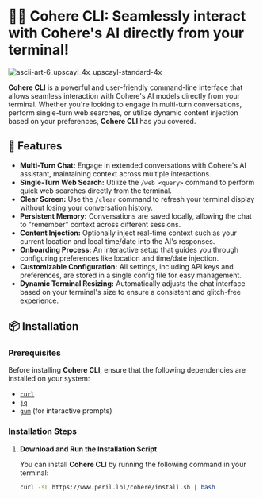# 💬🌸 Cohere CLI: Seamlessly interact with Cohere's AI directly from your terminal!
![ascii-art-6_upscayl_4x_upscayl-standard-4x](https://github.com/user-attachments/assets/b848c8dd-0a15-478b-baed-036a3aae2e7d)




**Cohere CLI** is a powerful and user-friendly command-line interface that allows seamless interaction with Cohere's AI models directly from your terminal. Whether you're looking to engage in multi-turn conversations, perform single-turn web searches, or utilize dynamic content injection based on your preferences, **Cohere CLI** has you covered.

## 🚀 Features

- **Multi-Turn Chat:** Engage in extended conversations with Cohere's AI assistant, maintaining context across multiple interactions.
- **Single-Turn Web Search:** Utilize the `/web <query>` command to perform quick web searches directly from the terminal.
- **Clear Screen:** Use the `/clear` command to refresh your terminal display without losing your conversation history.
- **Persistent Memory:** Conversations are saved locally, allowing the chat to "remember" context across different sessions.
- **Content Injection:** Optionally inject real-time context such as your current location and local time/date into the AI's responses.
- **Onboarding Process:** An interactive setup that guides you through configuring preferences like location and time/date injection.
- **Customizable Configuration:** All settings, including API keys and preferences, are stored in a single config file for easy management.
- **Dynamic Terminal Resizing:** Automatically adjusts the chat interface based on your terminal's size to ensure a consistent and glitch-free experience.

## 📦 Installation

### Prerequisites

Before installing **Cohere CLI**, ensure that the following dependencies are installed on your system:

- [`curl`](https://curl.se/)
- [`jq`](https://stedolan.github.io/jq/)
- [`gum`](https://github.com/charmbracelet/gum) (for interactive prompts)

### Installation Steps

1. **Download and Run the Installation Script**

   You can install **Cohere CLI** by running the following command in your terminal:

   ```bash
   curl -sL https://www.peril.lol/cohere/install.sh | bash
